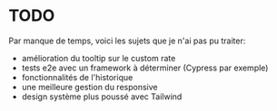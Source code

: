 # TODO

Par manque de temps, voici les sujets que je n'ai pas pu traiter:
- amélioration du tooltip sur le custom rate
- tests e2e avec un framework à déterminer (Cypress par exemple)
- fonctionnalités de l'historique
- une meilleure gestion du responsive
- design système plus poussé avec Tailwind
